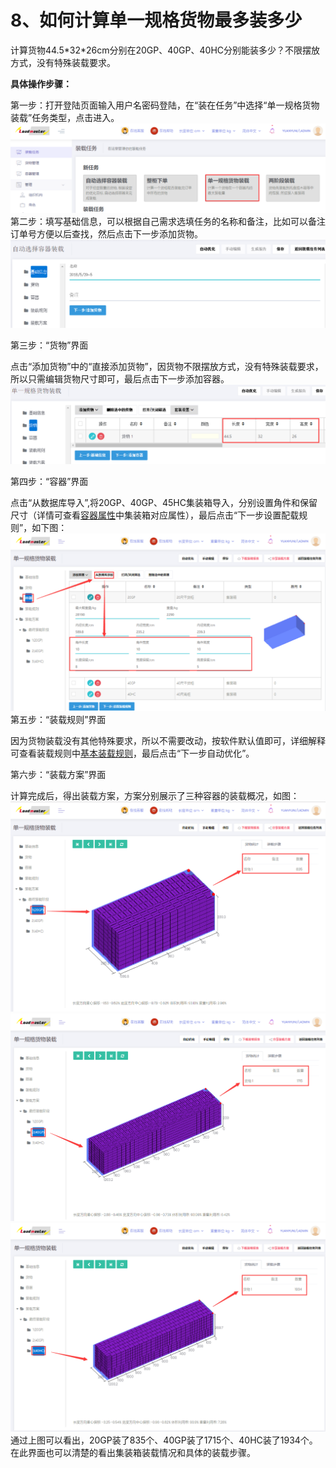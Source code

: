 # 8、如何计算单一规格货物最多装多少

计算货物44.5\*32\*26cm分别在20GP、40GP、40HC分别能装多少？不限摆放方式，没有特殊装载要求。

**具体操作步骤：**

第一步：打开登陆页面输入用户名密码登陆，在“装在任务”中选择“单一规格货物装载”任务类型，点击进入。![](../.gitbook/assets/QQ截图20180724092408.png)第二步：填写基础信息，可以根据自己需求选填任务的名称和备注，比如可以备注订单号方便以后查找，然后点击下一步添加货物。![](../.gitbook/assets/5%20-%20副本%20%284%29.png)

第三步：“货物”界面

点击“添加货物”中的“直接添加货物”，因货物不限摆放方式，没有特殊装载要求，所以只需编辑货物尺寸即可，最后点击下一步添加容器。![](../.gitbook/assets/93.png)

第四步：“容器”界面

点击“从数据库导入”,将20GP、40GP、45HC集装箱导入，分别设置角件和保留尺寸（详情可查看[容器属性](https://doc.zhuangxiang.com/page/container/property.html)中集装箱对应属性），最后点击“下一步设置配载规则”，如下图：![](../.gitbook/assets/QQ截图20180724095311.png)第五步：“装载规则”界面

因为货物装载没有其他特殊要求，所以不需要改动，按软件默认值即可，详细解释可查看装载规则中[基本装载规则](https://doc.zhuangxiang.com/page/Loading%20Rule/base%20rule.html)，最后点击“下一步自动优化”。

第六步：“装载方案”界面

计算完成后，得出装载方案，方案分别展示了三种容器的装载概况，如图：![](../.gitbook/assets/QQ截图20180724095716.png)![](../.gitbook/assets/QQ截图20180724095751.png)![](../.gitbook/assets/QQ截图20180724095818.png)通过上图可以看出，20GP装了835个、40GP装了1715个、40HC装了1934个。在此界面也可以清楚的看出集装箱装载情况和具体的装载步骤。

